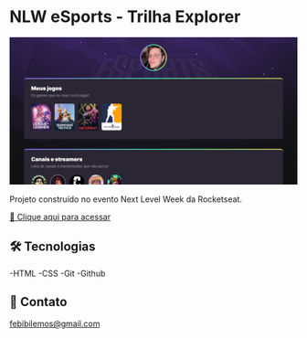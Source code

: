 # NLW eSports - Trilha Explorer

![Preview.png](./.github/Preview.png)

Projeto construído no evento Next Level Week da Rocketseat.

[🔗 Clique aqui para acessar](https://lemonaja.github.io/NLW-eSports/)

## 🛠 Tecnologias 

-HTML
-CSS
-Git
-Github

## 👋 Contato

febibilemos@gmail.com
